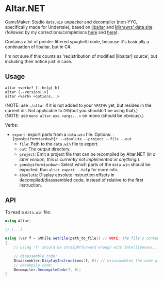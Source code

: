 Altar.NET
======================

GameMaker: Studio `data.win` unpacker and decompiler (non-YYC, specifically made for Undertale), based on [libaltar](https://github.com/kvanberendonck/libaltar) and [Mirrawrs' data site](http://undertale.rawr.ws/) (followed by my corrections/completions [here](https://gist.github.com/PoroCYon/4045acfcad7728b87a0d) and [here](https://gist.github.com/PoroCYon/45f947d576f715de3a4d)).

Contains a lot of pointer-littered spaghetti code, because it's basically a continuation of libaltar, but in C#.

I'm not sure if this counts as 'redistribution of modified [libaltar] source', but including their notice just in case.

## Usage

```
altar <verb>? [--help|-h]
altar [--version|-v]
altar <verb> <options...>
```

(NOTE: use `./altar` if it is not added to your `%PATH%` yet, but resides in the current dir. Not applicable to `CMD`(but you shouldn't be using that).)    
(NOTE: use `mono altar.exe <args...>` on mono (should be obvious).)

Verbs:
* `export`: export parts from a `data.win` file. Options: `-[gonsbpiformtacduwh]* --absolute --project --file --out`
  * `file`: Path to the `data.win` file to export.
  * `out`: The output directory.
  * `project`: Emit a project file that can be recompiled by Altar.NET (*In a later version, this is currently not implemented or anything.*).
  * `gonsbpiformtacduwh`: Select which parts of the `data.win` should be exported. Run `altar export --help` for more info.
  * `absolute`: Display absolute instruction offsets in decompiled/disassembled code, instead of relative to the first instruction.

## API

To read a `data.win` file:
```csharp
using Altar;

// [...]

using (var f = GMFile.GetFile(path_to_file)) // NOTE: the file's content (as a byte array) can be passed instead
{
    // using 'f' should be straightforward enough with IntelliSense/...

    // disassemble code:
    Disassembler.DisplayInstructions(f, 0); // disassembles the code with ID=0
    // decompile code:
    Decompiler.DecompileCode(f, 0);
}
```
